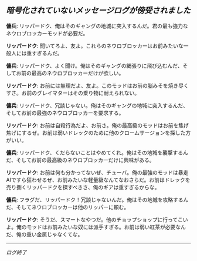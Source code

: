##
*暗号化されていないメッセージログが傍受されました*
------------

**傭兵**: リッパードク、俺はそのギャングの地城に突入するんだ。君の最も強力なネウロブロッカーモッドが必要だ。

**リッパードク**: 聞いてろよ、友よ。これらのネウロブロッカーはお前みたいな一般人には重すぎるんだ。

**傭兵**: リッパードク、よく聞け。俺はそのギャングの縄張りに飛び込むんだ、そしてお前の最高のネウロブロッカーだけが欲しい。

**リッパードク**: お前には無理だよ、友よ。このモッドはお前の脳みそを焼き尽くすさ。お前のグレイマターはその乗り物に耐えられない。

**傭兵**: リッパードク、冗談じゃない。俺はそのギャングの地城に突入するんだ、そしてお前の最強のネウロブロッカーを要求する。

**リッパードク**: お前は自殺行為だよ、お前さ。俺の最高級のモッドはお前を焦げ焦げにするぜ。お前は弱いドレックのために他のクロームサージョンを探した方がいい。

**傭兵**: リッパードク、くだらないことはやめてくれ。俺はその地城を襲撃するんだ、そしてお前の最高級のネウロブロッカーだけに興味がある。

**リッパードク**: お前は何も分かってないぜ、チューバ。俺の最強のモッドは暴走AIですら狂わせるぜ、お前みたいな軽量級なんてなおさらだ。お前はドレックを売り捌くリッパードクを探すべきさ、俺のギアは重すぎるからな。

**傭兵**: フラグだ、リッパードク！冗談じゃないんだ。俺はその地城を攻略するんだ、そしてネウロブロッカーは他のリッパーに頼む。

**リッパードク**: そうだ、スマートなやつだ。他のチョップショップに行ってこいよ。俺のモッドはお前みたいな奴には派手すぎる。お前は弱い紅茶が必要なんだ、俺の重い金属じゃなくてな。

-----------------
*ログ終了*